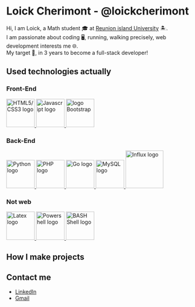 # Loick Cherimont - @loickcherimont
Hi, I am Loick, a Math student 🎓 at [Reunion island University](https://www.univ-reunion.fr/) 🏝️.  
I am passionate about coding 🖥️, running, walking precisely, web development interests me 🌐.  
My target 🚩, in 3 years to become a full-stack developer!

## Used technologies actually
### Front-End
<a href="#"><img src="https://ercunningham8.github.io/Bitcamp/images/html_css.jpg" alt="HTML5/CSS3 logo" width=75 height=75> <img src="https://upload.wikimedia.org/wikipedia/commons/6/6a/JavaScript-logo.png" alt="Javascript logo" width=75 height=75> <img src="https://getbootstrap.com/docs/4.1/assets/img/bootstrap-stack.png" alt="logo Bootstrap" width=75 height=75></a>
### Back-End
<a href="#"><img src="https://upload.wikimedia.org/wikipedia/commons/thumb/c/c3/Python-logo-notext.svg/1200px-Python-logo-notext.svg.png" alt="Python logo" width=75 height=75> <img src="https://pngimg.com/uploads/php/php_PNG43.png" alt="PHP logo" width=75 height=75> <img src="https://www.ntrrg.dev/es/blog/go-golang/images/go.png" alt="Go logo" width=75 height=75> <img src="https://pngimg.com/uploads/mysql/mysql_PNG23.png" alt="MySQL logo" width=75 height=75> <img src="https://www.ochobitshacenunbyte.com/wp-content/uploads/2018/02/logo-influxdb-1.jpg" alt="Influx logo" width=100 height=100></a>
### Not web
<a href="#"><img src="https://decmod.diegoazeta.org/resources/Links/LaTeX.gif?timestamp=1274318639530" alt="Latex logo" width=75 height=75> <img src="https://p7.hiclipart.com/preview/446/720/956/powershell-microsoft-corporation-installation-net-framework-windows-server-meetup-logo.jpg" alt="Powershell logo" width="75" height="75"> <img src="https://www.lffl.org/wp-content/uploads/2016/03/bash-sehll.jpeg" alt="BASH Shell logo" width=75 height=75></a>

## How I make projects
<!-- Motivations, how, why I do them -->

## Contact me
- [LinkedIn](https://www.linkedin.com) <!-- Find the code to send me a message -->
- [Gmail](mailto:loickcherimont@gmail.com)
